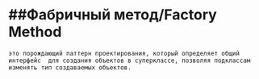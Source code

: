 ##Фабричный метод/Factory Method 
=
`это порождающий паттерн проектирования,
 который определяет общий интерфейс 
 для создания объектов в суперклассе,
  позволяя подклассам изменять тип
   создаваемых объектов.`

